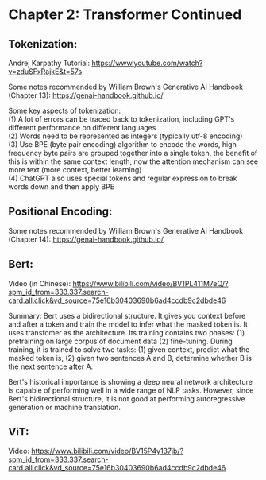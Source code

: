 # Chapter 2: Transformer Continued


## Tokenization:

Andrej Karpathy Tutorial: https://www.youtube.com/watch?v=zduSFxRajkE&t=57s

Some notes recommended by William Brown's Generative AI Handbook (Chapter 13): https://genai-handbook.github.io/

Some key aspects of tokenization:</br>
(1) A lot of errors can be traced back to tokenization, including GPT's different performance on different languages </br>
(2) Words need to be represented as integers (typically utf-8 encoding) </br>
(3) Use BPE (byte pair encoding) algorithm to encode the words, high frequency byte pairs are grouped together into a single token, the benefit of this is within the same context length, now the attention mechanism can see more text (more context, better learning) </br>
(4) ChatGPT also uses special tokens and regular expression to break words down and then apply BPE </br>



## Positional Encoding:

Some notes recommended by William Brown's Generative AI Handbook (Chapter 14): https://genai-handbook.github.io/

## Bert:

Video (in Chinese): https://www.bilibili.com/video/BV1PL411M7eQ/?spm_id_from=333.337.search-card.all.click&vd_source=75e16b30403690b6ad4ccdb9c2dbde46

Summary:
Bert uses a bidirectional structure. It gives you context before and after a token and train the model to infer what the masked token is. It uses transfomer as the architecture. Its training contains two phases: (1) pretraining on large corpus of document data (2) fine-tuning. During training, it is trained to solve two tasks: (1) given context, predict what the masked token is, (2) given two sentences A and B, determine whether B is the next sentence after A. 

Bert's historical importance is showing a deep neural network architecture is capable of performing well in a wide range of NLP tasks. However, since Bert's bidirectional structure, it is not good at performing autoregressive generation or machine translation. 


## ViT:

Video: https://www.bilibili.com/video/BV15P4y137jb/?spm_id_from=333.337.search-card.all.click&vd_source=75e16b30403690b6ad4ccdb9c2dbde46


